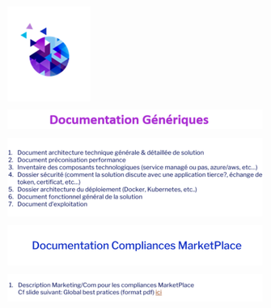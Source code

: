 ![logo](imgs/logo.png "")

![title15](imgs/title15.png "")

![text15.1](imgs/text15.1.png "")

![text15.2](imgs/text15.2.png "")

[![link15](imgs/link15.png "")](https://onedrive.live.com/?authkey=%21ALAwymcc6MLnpTQ&cid=6C423AE231DA44BB&id=6C423AE231DA44BB%211138&parId=6C423AE231DA44BB%21104&o=OneUp)